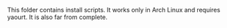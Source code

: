 This folder contains install scripts. It works only in Arch Linux and requires
yaourt. It is also far from complete.
